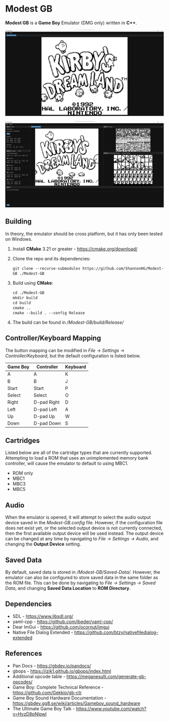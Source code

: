# Modest GB
**Modest GB** is a **Game Boy** Emulator (DMG only) written in **C++**. 

![Main Window](./Screenshots/Main-Window.png)

![All Windows](./Screenshots/All-Windows.png)

## Building
In theory, the emulator should be cross platform, but it has only been tested on Windows.

1. Install **CMake** 3.21 or greater - https://cmake.org/download/

2. Clone the repo and its dependencies:
    ```
    git clone --recurse-submodules https://github.com/ShannonHG/Modest-GB ./Modest-GB
    ```

3. Build using **CMake**:

    ```
    cd ./Modest-GB
    mkdir build
    cd build
    cmake ..
    cmake --build . --config Release
    ```

4. The build can be found in */Modest-GB/build/Release/*

## Controller/Keyboard Mapping 
The button mapping can be modified in *File -> Settings -> Controller/Keyboard*, but the default configuration is listed below. 

| Game Boy | Controller | Keyboard |
|----------|------------|----------|
|A         |A           |K         |
|B         |B           |J         |
|Start     |Start       |P         |
|Select    |Select      |O         |
|Right     |D-pad Right |D         |
|Left      |D-pad Left  |A         |
|Up        |D-pad Up    |W         |
|Down      |D-pad Down  |S         |

## Cartridges
Listed below are all of the cartridge types that are currently supported. Attempting to load a ROM that uses an unimplemented memory bank controller, will cause the emulator to default to using MBC1.

* ROM only
* MBC1
* MBC3
* MBC5

## Audio
When the emulator is opened, it will attempt to select the audio output device saved in the *Modest-GB.config* file. However, if the configuration file does net exist yet, or the selected output device is not currently connected, then the first available output device will be used instead. The output device can be changed at any time by navigating to *File -> Settings -> Audio*, and changing the **Output Device** setting.

## Saved Data
By default, saved data is stored in */Modest-GB/Saved-Data/*. However, the emulator can also be configured to store saved data in the same folder as the ROM file. This can be done by navigating to *File -> Settings -> Saved Data*, and changing **Saved Data Location** to **ROM Directory**.

## Dependencies
* SDL - https://www.libsdl.org/
* yaml-cpp - https://github.com/jbeder/yaml-cpp/
* Dear ImGui - https://github.com/ocornut/imgui
* Native File Dialog Extended - https://github.com/btzy/nativefiledialog-extended

## References
* Pan Docs - https://gbdev.io/pandocs/
* gbops - https://izik1.github.io/gbops/index.html
* Additional opcode table - https://meganesulli.com/generate-gb-opcodes/
* Game Boy: Complete Technical Reference - https://github.com/Gekkio/gb-ctr
* Game Boy Sound Hardware Documentation - https://gbdev.gg8.se/wiki/articles/Gameboy_sound_hardware
* The Ultimate Game Boy Talk - https://www.youtube.com/watch?v=HyzD8pNlpwI
